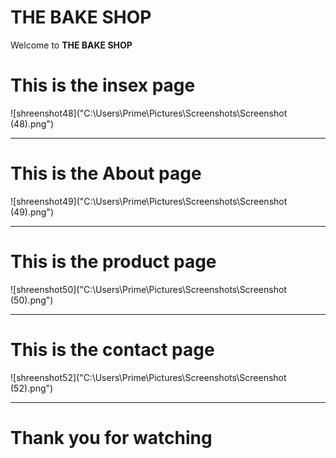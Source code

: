 # THE BAKE SHOP
Welcome to **THE BAKE SHOP**
# This is the insex page
![shreenshot48]("C:\Users\Prime\Pictures\Screenshots\Screenshot (48).png")
<hr>

# This is the About page
![shreenshot49]("C:\Users\Prime\Pictures\Screenshots\Screenshot (49).png")
<hr>

# This is the product page
![shreenshot50]("C:\Users\Prime\Pictures\Screenshots\Screenshot (50).png")
<hr>

# This is the contact page
![shreenshot52]("C:\Users\Prime\Pictures\Screenshots\Screenshot (52).png")

<hr>

# Thank you for watching

